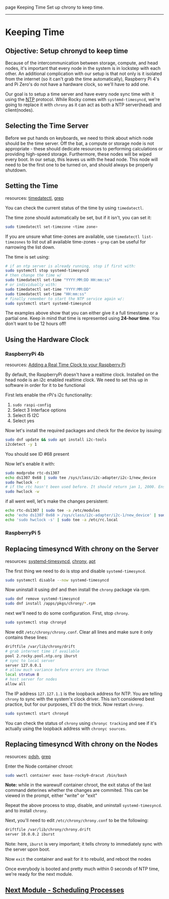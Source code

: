 page
Keeping Time
Set up chrony to keep time.

---

# Keeping Time

## Objective: Setup chronyd to keep time

Because of the intercommunication between storage, compute, and head nodes, it's important that every node in the system is in lockstep with each other. An additional complication with our setup is that not only is it isolated from the internet (so it can't grab the time automatically), Raspberry Pi 4's and Pi Zero's do not have a hardware clock, so we'll have to add one.

Our goal is to setup a time server and have every node sync time with it using the [NTP](https://en.wikipedia.org/wiki/Network_Time_Protocol) protocol. While Rocky comes with `systemd-timesyncd`, we're going to replace it with `chrony` as it can act as both a NTP server(head) and client(nodes).

## Selecting the Time Server

Before we put hands on keyboards, we need to think about which node should be the time server. Off the bat, a compute or storage node is not appropriate - these should dedicate resources to performing calculations or providing high-speed storage. Furthermore, these nodes will be wiped every boot. In our setup, this leaves us with the head node. This node will need to be the first one to be turned on, and should always be properly shutdown.

## Setting the Time

<span class="small">resources:
[timedatectl](https://www.freedesktop.org/software/systemd/man/timedatectl.html),
[grep](https://linux.die.net/man/1/grep)
</span>

You can check the current status of the time by using `timedatectl`.

The time zone should automatically be set, but if it isn't, you can set it:

```bash
sudo timedatectl set-timezone <time zone>
```

If you are unsure what time-zones are available, use `timedatectl list-timezones` to list out all available time-zones - `grep` can be useful for narrowing the list down.

The time is set using:

```bash
# if an ntp server is already running, stop if first with:
sudo systemctl stop systemd-timesyncd
# then change the time w/
sudo timedatectl set-time "YYYY:MM:DD HH:mm:ss"
# or individually with: 
sudo timedatectl set-time "YYYY:MM:DD"
sudo timedatectl set-time "HH:mm:ss"
# finally remember to start the NTP service again w/:
sudo systemctl start systemd-timesyncd
```

The examples above show that you can either give it a full timestamp or a partial one. Keep in mind that time is represented using **24-hour time**. You don't want to be 12 hours off!

## Using the Hardware Clock

### RaspberryPi 4b

<span class="small">resources:
[Adding a Real Time Clock to your Raspberry Pi](https://thepihut.com/blogs/raspberry-pi-tutorials/17209332-adding-a-real-time-clock-to-your-raspberry-pi)
</span>

By default, the RaspberryPi doesn't have a realtime clock. Installed on the head node is an i2c enabled realtime clock. We need to set this up in software in order for it to be functional

First lets enable the rPi's i2c functionality:

1. `sudo raspi-config`
2. Select 3 Interface options
3. Select I5 I2C
4. Select yes

Now let's install the required packages and check for the device by issuing:

```bash
sudo dnf update && sudo apt install i2c-tools
i2cdetect -y 1
```

You should see ID #68 present

Now let's enable it with:

```bash
sudo modprobe rtc-ds1307
echo ds1307 0x68 | sudo tee /sys/class/i2c-adapter/i2c-1/new_device
sudo hwclock -r
# if the rtc hasn't been used before. It should return jan 1, 2000. Ensure the system time is correct and correct it with:
sudo hwclock -w
```

if all went well, let's make the changes persistent:

```bash
echo rtc-ds1307 | sudo tee -a /etc/modules
echo 'echo ds1307 0x68 > /sys/class/i2c-adapter/i2c-1/new_device' | sudo tee -a /etc/rc.local
echo 'sudo hwclock -s' | sudo tee -a /etc/rc.local
```

### RaspberryPi 5
<!-- TODO: RPi 5 HW Clock -->

## Replacing timesyncd With chrony on the Server

<span class="small">resources:
[systemd-timesyncd](https://wiki.archlinux.org/title/Systemd-timesyncd),
[chrony](https://chrony-project.org),
[apt](https://linux.die.net/man/8/apt)
</span>

The first thing we need to do is stop and disable `systemd-timesyncd`.

```bash
sudo systemctl disable --now systemd-timesyncd
```

Now uninstall it using dnf and then install the `chrony` package via rpm.

```bash
sudo dnf remove systemd-timesyncd
sudo dnf install /apps/pkgs/chrony/*.rpm
```

next we'll need to do some configuration. First, stop `chrony`.

```bash
sudo systemctl stop chronyd
```

Now edit `/etc/chrony/chrony.conf`. Clear all lines and make sure it only contains these lines:

```bash
driftfile /var/lib/chrony/drift
# grab internet time if available
pool 2.rocky.pool.ntp.org iburst
# sync to local server
server 127.0.0.1
# allow much variance before errors are thrown
local stratum 8
# host server for nodes
allow all
```
<!-- TODO: add an internet timesync server for head to sync w/ when connected to internet -->

The IP address `127.127.1.1` is the loopback address for NTP. You are telling `chrony` to sync with the system's clock driver. This isn't considered best practice, but for our purposes, it'll do the trick. Now restart `chrony`.

```bash
sudo systemctl start chronyd
```

You can check the status of `chrony` using `chronyc tracking` and see if it's actually using the loopback address with `chronyc sources`.

## Replacing timesyncd With chrony on the Nodes

<span class="small">resources:
[pdsh](https://linux.die.net/man/1/pdsh),
[grep](https://linux.die.net/man/1/grep)
</span>

Enter the Node container chroot:

```bash
sudo wwctl container exec base-rocky9-dracut /bin/bash
```

**Note:** while in the warewulf container chroot, the exit status of the last command deterines whether the changes are commited. This can be viewed in the prompt, either "write" or "exit"

Repeat the above process to stop, disable, and uninstall `systemd-timesyncd`. and to install `chrony`. 

Next, you'll need to edit `/etc/chrony/chrony.conf` to be the following:

```bash
driftfile /var/lib/chrony/chrony.drift
server 10.0.0.2 iburst
```

Note: here, `iburst` is very important; it tells chrony to immediately sync with the server upon boot.

Now `exit` the container and wait for it to rebuild, and reboot the nodes

Once everybody is booted and pretty much within 0 seconds of NTP time, we're ready for the next module.

## [Next Module - Scheduling Processes](slurm)

